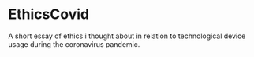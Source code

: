 # EthicsCovid

A short essay of ethics i thought about in relation to technological device usage during the coronavirus pandemic.
